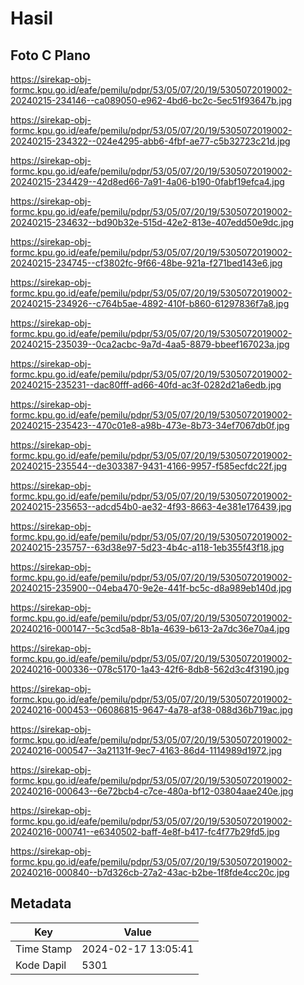 # Hasil

## Foto C Plano

https://sirekap-obj-formc.kpu.go.id/eafe/pemilu/pdpr/53/05/07/20/19/5305072019002-20240215-234146--ca089050-e962-4bd6-bc2c-5ec51f93647b.jpg

https://sirekap-obj-formc.kpu.go.id/eafe/pemilu/pdpr/53/05/07/20/19/5305072019002-20240215-234322--024e4295-abb6-4fbf-ae77-c5b32723c21d.jpg

https://sirekap-obj-formc.kpu.go.id/eafe/pemilu/pdpr/53/05/07/20/19/5305072019002-20240215-234429--42d8ed66-7a91-4a06-b190-0fabf19efca4.jpg

https://sirekap-obj-formc.kpu.go.id/eafe/pemilu/pdpr/53/05/07/20/19/5305072019002-20240215-234632--bd90b32e-515d-42e2-813e-407edd50e9dc.jpg

https://sirekap-obj-formc.kpu.go.id/eafe/pemilu/pdpr/53/05/07/20/19/5305072019002-20240215-234745--cf3802fc-9f66-48be-921a-f271bed143e6.jpg

https://sirekap-obj-formc.kpu.go.id/eafe/pemilu/pdpr/53/05/07/20/19/5305072019002-20240215-234926--c764b5ae-4892-410f-b860-61297836f7a8.jpg

https://sirekap-obj-formc.kpu.go.id/eafe/pemilu/pdpr/53/05/07/20/19/5305072019002-20240215-235039--0ca2acbc-9a7d-4aa5-8879-bbeef167023a.jpg

https://sirekap-obj-formc.kpu.go.id/eafe/pemilu/pdpr/53/05/07/20/19/5305072019002-20240215-235231--dac80fff-ad66-40fd-ac3f-0282d21a6edb.jpg

https://sirekap-obj-formc.kpu.go.id/eafe/pemilu/pdpr/53/05/07/20/19/5305072019002-20240215-235423--470c01e8-a98b-473e-8b73-34ef7067db0f.jpg

https://sirekap-obj-formc.kpu.go.id/eafe/pemilu/pdpr/53/05/07/20/19/5305072019002-20240215-235544--de303387-9431-4166-9957-f585ecfdc22f.jpg

https://sirekap-obj-formc.kpu.go.id/eafe/pemilu/pdpr/53/05/07/20/19/5305072019002-20240215-235653--adcd54b0-ae32-4f93-8663-4e381e176439.jpg

https://sirekap-obj-formc.kpu.go.id/eafe/pemilu/pdpr/53/05/07/20/19/5305072019002-20240215-235757--63d38e97-5d23-4b4c-a118-1eb355f43f18.jpg

https://sirekap-obj-formc.kpu.go.id/eafe/pemilu/pdpr/53/05/07/20/19/5305072019002-20240215-235900--04eba470-9e2e-441f-bc5c-d8a989eb140d.jpg

https://sirekap-obj-formc.kpu.go.id/eafe/pemilu/pdpr/53/05/07/20/19/5305072019002-20240216-000147--5c3cd5a8-8b1a-4639-b613-2a7dc36e70a4.jpg

https://sirekap-obj-formc.kpu.go.id/eafe/pemilu/pdpr/53/05/07/20/19/5305072019002-20240216-000336--078c5170-1a43-42f6-8db8-562d3c4f3190.jpg

https://sirekap-obj-formc.kpu.go.id/eafe/pemilu/pdpr/53/05/07/20/19/5305072019002-20240216-000453--06086815-9647-4a78-af38-088d36b719ac.jpg

https://sirekap-obj-formc.kpu.go.id/eafe/pemilu/pdpr/53/05/07/20/19/5305072019002-20240216-000547--3a21131f-9ec7-4163-86d4-1114989d1972.jpg

https://sirekap-obj-formc.kpu.go.id/eafe/pemilu/pdpr/53/05/07/20/19/5305072019002-20240216-000643--6e72bcb4-c7ce-480a-bf12-03804aae240e.jpg

https://sirekap-obj-formc.kpu.go.id/eafe/pemilu/pdpr/53/05/07/20/19/5305072019002-20240216-000741--e6340502-baff-4e8f-b417-fc4f77b29fd5.jpg

https://sirekap-obj-formc.kpu.go.id/eafe/pemilu/pdpr/53/05/07/20/19/5305072019002-20240216-000840--b7d326cb-27a2-43ac-b2be-1f8fde4cc20c.jpg


## Metadata

| Key        | Value               |
| ---------- | ------------------- |
| Time Stamp | 2024-02-17 13:05:41 |
| Kode Dapil | 5301                |



